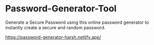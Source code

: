 # Password-Generator-Tool

Generate a Secure Password using this online password generator to instantly create a secure and random password.

https://password-generator-harsh.netlify.app/

